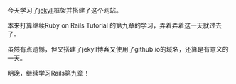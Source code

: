 今天学习了[jekyll](http://jekyllrb.com/)框架并搭建了这个网站。

本来打算继续Ruby on Rails Tutorial 的第九章的学习，弄着弄着这一天就过去了。

虽然有点遗憾，但又搭建了jekyll博客又使用了github.io的域名，还算是有意义的一天。

明晚，继续学习Rails第九章！
